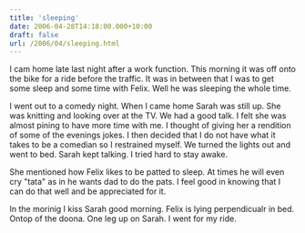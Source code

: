 ```yaml
---
title: 'sleeping'
date: 2006-04-28T14:18:00.000+10:00
draft: false
url: /2006/04/sleeping.html
---
```


I cam home late last night after a work function. This morning it was off onto the bike for a ride before the traffic. It was in between that I was to get some sleep and some time with Felix. Well he was sleeping the whole time.

  

I went out to a comedy night. When I came home Sarah was still up. She was knitting and looking over at the TV. We had a good talk. I felt she was almost pining to have more time with me. I thought of giving her a rendition of some of the evenings jokes. I then decided that I do not have what it takes to be a comedian so I restrained myself. We turned the lights out and went to bed. Sarah kept talking. I tried hard to stay awake.

  

She mentioned how Felix likes to be patted to sleep. At times he will even cry "tata" as in he wants dad to do the pats. I feel good in knowing that I can do that well and be appreciated for it.

  

In the morinig I kiss Sarah good morning. Felix is lying perpendicualr in bed. Ontop of the doona. One leg up on Sarah. I went for my ride.